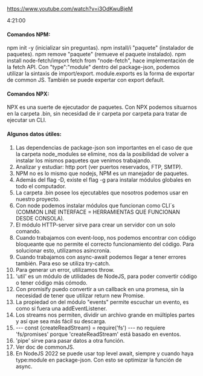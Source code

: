 https://www.youtube.com/watch?v=i3OdKwuBjeM



4:21:00

#### Comandos NPM:

npm init -y (inicializar sin preguntas).
npm install/i "paquete" (instalador de paquetes).
npm remove "paquete" (remueve el paquete instalado).
npm install node-fetch/import fetch from "node-fetch", hace
implementación de la fetch API.
Con "type":"module" dentro del package-json, podemos utilizar la sintaxis de import/export.
module.exports es la forma de exportar de common JS.
También se puede expertar con export default.

#### Comandos NPX:

NPX es una suerte de ejecutador de paquetes.
Con NPX podemos situarnos en la carpeta .bin, sin necesidad de ir carpeta por carpeta para tratar de ejecutar un CLI.

#### Algunos datos útiles:

1. Las dependencias de package-json son importantes en el caso de que la carpeta node_modules se elimine, nos da la posibilidad de volver
a instalar los mismos paquetes que venimos trabajando.
2. Analizar y estudiar: http port (ver puertos reservados, FTP, SMTP).
3. NPM no es lo mismo que nodejs, NPM es un manejador de paquetes.
4. Además del flag -D, existe el flag -g para instalar módulos globales en todo el computador.
5. La carpeta .bin posee los ejecutables que nosotros podemos usar en nuestro proyecto.
6. Con node podemos instalar módulos que funcionan como CLI´s (COMMON LINE INTERFACE = HERRAMIENTAS QUE FUNCIONAN DESDE CONSOLA).
7. El módulo HTTP-server sirve para crear un servidor con un solo comando.
8. Cuando trabajamos con event-loop, nos podemos encontrar con código bloqueante que no permite el correcto funcionamiento del código. Para solucionar esto, utilizamos asincronía.
9. Cuando trabajamos con async-await podemos llegar a tener errores también. Para eso se utiliza try-catch.
10. Para generar un error, utilizamos throw.
11. 'util' es un módulo de utilidades de NodeJS, para poder convertir código o tener código más cómodo.
11. Con promisify puedo convertir a un callback en una promesa, sin la necesidad de tener que utilizar return new Promise.
12. La propiedad on del módulo "events" permite escuchar un evento, es como si fuera una addEventListener.
14. Los streams nos permiten, dividir un archivo grande en múltiples partes y así que sea más fácil su descarga.
15. --- const {createReadStream} = require('fs') --- no requiere 'fs/promises' porque 'createReadStream' está basado en eventos.
16. 'pipe' sirve para pasar datos a otra función.
17. Ver doc de commonJS.
18. En NodeJS 2022 se puede usar top level await, siempre y cuando haya type:module en package-json. Con esto se optimizar la función de async.